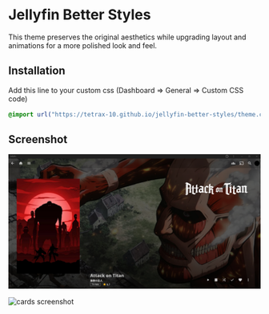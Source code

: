 # Jellyfin Better Styles

This theme preserves the original aesthetics while upgrading layout and animations for a more polished look and feel.

## Installation

Add this line to your custom css (Dashboard => General => Custom CSS code)

```css
@import url("https://tetrax-10.github.io/jellyfin-better-styles/theme.css");
```

## Screenshot

![movie tv page screenshot](https://raw.githubusercontent.com/Tetrax-10/jellyfin-better-styles/main/assets/movie-tv-page.png)

![cards screenshot](https://raw.githubusercontent.com/Tetrax-10/jellyfin-better-styles/main/assets/cards.gif)
